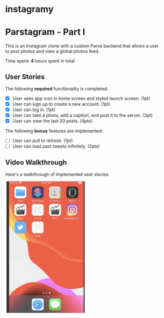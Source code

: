 # instagramy
# Parstagram - Part I

This is an Instagram clone with a custom Parse backend that allows a user to post photos and view a global photos feed.

Time spent: **4** hours spent in total

## User Stories

The following **required** functionality is completed:

- [x] User sees app icon in home screen and styled launch screen. (1pt)
- [x] User can sign up to create a new account. (1pt)
- [x] User can log in. (1pt)
- [x] User can take a photo, add a caption, and post it to the server. (3pt)
- [x] User can view the last 20 posts. (4pts)

The following **bonus** features are implemented:

- [ ] User can pull to refresh. (1pt)
- [ ] User can load past tweets infinitely. (2pts)

## Video Walkthrough

Here's a walkthrough of implemented user stories:

<img src='https://github.com/MaraschinoIsCoding/instagramy/blob/master/Nov-16-2020%2020-19-03.gif' title='' width=250 alt='' />

<img src='https://github.com/MaraschinoIsCoding/instagramy/blob/master/icon%20%26%20launch.gif' title='' width=250 alt='' />
